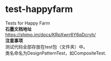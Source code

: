 # test-happyfarm
Tests for Happy Farm  
**石墨文档地址**  
https://shimo.im/docs/KRpXwrr6Y6qDcryh/  
**注意事项**    
测试代码全部存放在test包（文件夹）中。  
类名命名为DesignPatternTest，如CompositeTest.  
